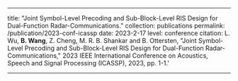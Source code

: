 ---

title: "Joint Symbol-Level Precoding and Sub-Block-Level RIS Design for Dual-Function Radar-Communications."
collection: publications
permalink: /publication/2023-conf-icassp
date: 2023-2-17
level: conference
citation: L. Wu, <b>B. Wang</b>, Z. Cheng,  M. R. B. Shankar and B. Ottersten, "Joint Symbol-Level Precoding and Sub-Block-Level RIS Design for Dual-Function Radar-Communications," 2023 IEEE International Conference on Acoustics, Speech and Signal Processing (ICASSP), 2023, pp. 1-1.'

---